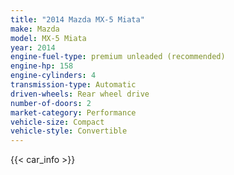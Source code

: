 ```yaml
---
title: "2014 Mazda MX-5 Miata"
make: Mazda
model: MX-5 Miata
year: 2014
engine-fuel-type: premium unleaded (recommended)
engine-hp: 158
engine-cylinders: 4
transmission-type: Automatic
driven-wheels: Rear wheel drive
number-of-doors: 2
market-category: Performance
vehicle-size: Compact
vehicle-style: Convertible
---
```


{{< car_info >}}
